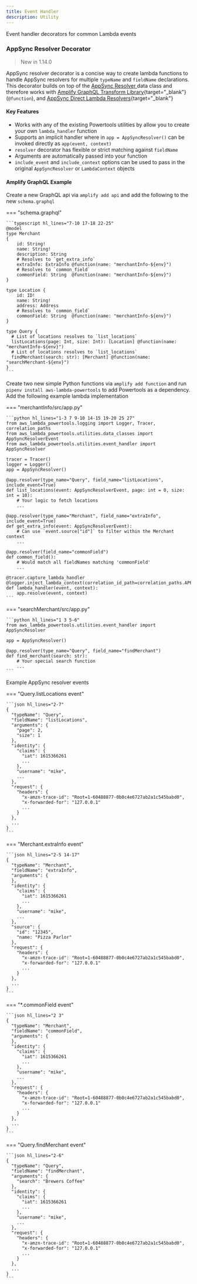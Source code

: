 ```yaml
---
title: Event Handler
description: Utility
---
```


Event handler decorators for common Lambda events


### AppSync Resolver Decorator

> New in 1.14.0

AppSync resolver decorator is a concise way to create lambda functions to handle AppSync resolvers for multiple
`typeName` and `fieldName` declarations. This decorator builds on top of the
[AppSync Resolver ](/utilities/data_classes#appsync-resolver) data class and therefore works with [Amplify GraphQL Transform Library](https://docs.amplify.aws/cli/graphql-transformer/function){target="_blank"} (`@function`),
and [AppSync Direct Lambda Resolvers](https://aws.amazon.com/blogs/mobile/appsync-direct-lambda/){target="_blank"}

#### Key Features

* Works with any of the existing Powertools utilities by allow you to create your own `lambda_handler` function
* Supports an implicit handler where in `app = AppSyncResolver()` can be invoked directly as `app(event, context)`
* `resolver` decorator has flexible or strict matching against `fieldName`
* Arguments are automatically passed into your function
* `include_event` and `include_context` options can be used to pass in the original `AppSyncResolver` or `LambdaContext`
 objects

####  Amplify GraphQL Example

Create a new GraphQL api via `amplify add api` and add the following to the new `schema.graphql`

=== "schema.graphql"

    ```typescript hl_lines="7-10 17-18 22-25"
    @model
    type Merchant
    {
        id: String!
        name: String!
        description: String
        # Resolves to `get_extra_info`
        extraInfo: ExtraInfo @function(name: "merchantInfo-${env}")
        # Resolves to `common_field`
        commonField: String  @function(name: "merchantInfo-${env}")
    }

    type Location {
        id: ID!
        name: String!
        address: Address
        # Resolves to `common_field`
        commonField: String  @function(name: "merchantInfo-${env}")
    }

    type Query {
      # List of locations resolves to `list_locations`
      listLocations(page: Int, size: Int): [Location] @function(name: "merchantInfo-${env}")
      # List of locations resolves to `list_locations`
      findMerchant(search: str): [Merchant] @function(name: "searchMerchant-${env}")
    }
    ```

Create two new simple Python functions via `amplify add function` and run `pipenv install aws-lambda-powertools` to
add Powertools as a dependency. Add the following example lambda implementation

=== "merchantInfo/src/app.py"

    ```python hl_lines="1-3 7 9-10 14-15 19-20 25 27"
    from aws_lambda_powertools.logging import Logger, Tracer, correlation_paths
    from aws_lambda_powertools.utilities.data_classes import AppSyncResolverEvent
    from aws_lambda_powertools.utilities.event_handler import AppSyncResolver

    tracer = Tracer()
    logger = Logger()
    app = AppSyncResolver()

    @app.resolver(type_name="Query", field_name="listLocations", include_event=True)
    def list_locations(event: AppSyncResolverEvent, page: int = 0, size: int = 10):
        # Your logic to fetch locations
        ...

    @app.resolver(type_name="Merchant", field_name="extraInfo", include_event=True)
    def get_extra_info(event: AppSyncResolverEvent):
        # Can use `event.source["id"]` to filter within the Merchant context
        ...

    @app.resolver(field_name="commonField")
    def common_field():
        # Would match all fieldNames matching 'commonField'
        ...

    @tracer.capture_lambda_handler
    @logger.inject_lambda_context(correlation_id_path=correlation_paths.APPSYNC_RESOLVER)
    def lambda_handler(event, context):
        app.resolve(event, context)
    ```
=== "searchMerchant/src/app.py"

    ```python hl_lines="1 3 5-6"
    from aws_lambda_powertools.utilities.event_handler import AppSyncResolver

    app = AppSyncResolver()

    @app.resolver(type_name="Query", field_name="findMerchant")
    def find_merchant(search: str):
        # Your special search function
        ...
    ```

Example AppSync resolver events

=== "Query.listLocations event"

    ```json hl_lines="2-7"
    {
      "typeName": "Query",
      "fieldName": "listLocations",
      "arguments": {
        "page": 2,
        "size": 1
      },
      "identity": {
        "claims": {
          "iat": 1615366261
          ...
        },
        "username": "mike",
        ...
      },
      "request": {
        "headers": {
          "x-amzn-trace-id": "Root=1-60488877-0b0c4e6727ab2a1c545babd0",
          "x-forwarded-for": "127.0.0.1"
          ...
        }
      },
      ...
    }
    ```

=== "Merchant.extraInfo event"

    ```json hl_lines="2-5 14-17"
    {
      "typeName": "Merchant",
      "fieldName": "extraInfo",
      "arguments": {
      },
      "identity": {
        "claims": {
          "iat": 1615366261
          ...
        },
        "username": "mike",
        ...
      },
      "source": {
        "id": "12345",
        "name: "Pizza Parlor"
      },
      "request": {
        "headers": {
          "x-amzn-trace-id": "Root=1-60488877-0b0c4e6727ab2a1c545babd0",
          "x-forwarded-for": "127.0.0.1"
          ...
        }
      },
      ...
    }
    ```

=== "*.commonField event"

    ```json hl_lines="2 3"
    {
      "typeName": "Merchant",
      "fieldName": "commonField",
      "arguments": {
      },
      "identity": {
        "claims": {
          "iat": 1615366261
          ...
        },
        "username": "mike",
        ...
      },
      "request": {
        "headers": {
          "x-amzn-trace-id": "Root=1-60488877-0b0c4e6727ab2a1c545babd0",
          "x-forwarded-for": "127.0.0.1"
          ...
        }
      },
      ...
    }
    ```

=== "Query.findMerchant event"

    ```json hl_lines="2-6"
    {
      "typeName": "Query",
      "fieldName": "findMerchant",
      "arguments": {
        "search": "Brewers Coffee"
      },
      "identity": {
        "claims": {
          "iat": 1615366261
          ...
        },
        "username": "mike",
        ...
      },
      "request": {
        "headers": {
          "x-amzn-trace-id": "Root=1-60488877-0b0c4e6727ab2a1c545babd0",
          "x-forwarded-for": "127.0.0.1"
          ...
        }
      },
      ...
    }
    ```
